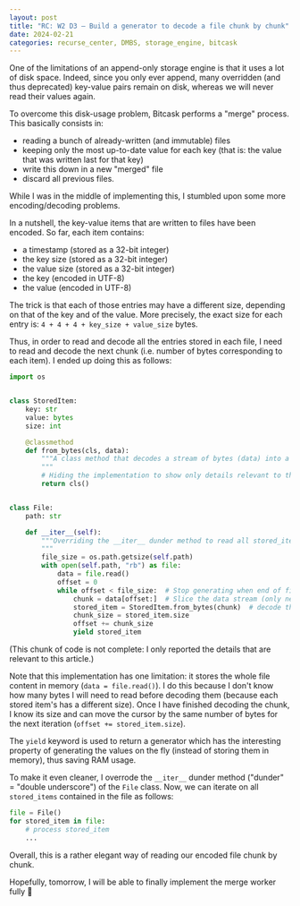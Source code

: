 ```yaml
---
layout: post
title: "RC: W2 D3 — Build a generator to decode a file chunk by chunk"
date: 2024-02-21
categories: recurse_center, DMBS, storage_engine, bitcask
---
```



One of the limitations of an append-only storage engine is that it uses a lot of disk space.
Indeed, since you only ever append, many overridden (and thus deprecated) key-value pairs remain on disk,
whereas we will never read their values again.

To overcome this disk-usage problem, Bitcask performs a "merge" process.
This basically consists in:

- reading a bunch of already-written (and immutable) files
- keeping only the most up-to-date value for each key (that is: the value that was written last for that key)
- write this down in a new "merged" file
- discard all previous files.

While I was in the middle of implementing this, I stumbled upon some more encoding/decoding problems.

In a nutshell, the key-value items that are written to files have been encoded. So far, each item contains:

- a timestamp (stored as a 32-bit integer)
- the key size (stored as a 32-bit integer)
- the value size (stored as a 32-bit integer)
- the key (encoded in UTF-8)
- the value (encoded in UTF-8)

The trick is that each of those entries may have a different size, depending on that of the key and of the value.
More precisely, the exact size for each entry is: `4 + 4 + 4 + key_size + value_size` bytes.

Thus, in order to read and decode all the entries stored in each file, I need to read and decode the next chunk (i.e.
number of bytes corresponding to each item).
I ended up doing this as follows:

```python
import os


class StoredItem:
    key: str
    value: bytes
    size: int

    @classmethod
    def from_bytes(cls, data):
        """A class method that decodes a stream of bytes (data) into a StoredItem
        """
        # Hiding the implementation to show only details relevant to this post
        return cls()  


class File:
    path: str

    def __iter__(self):
        """Overriding the __iter__ dunder method to read all stored_items
        """
        file_size = os.path.getsize(self.path)
        with open(self.path, "rb") as file:
            data = file.read()
            offset = 0
            while offset < file_size:  # Stop generating when end of file reached 
                chunk = data[offset:]  # Slice the data stream (only next chunk)
                stored_item = StoredItem.from_bytes(chunk)  # decode the chunk
                chunk_size = stored_item.size
                offset += chunk_size
                yield stored_item
```

(This chunk of code is not complete: I only reported the details that are relevant to this article.)

Note that this implementation has one limitation: it stores the whole file content in memory (`data = file.read()`).
I do this because I don't know how many bytes I will need to read before decoding them (because each stored item's has
a different size). Once I have finished decoding the chunk, I know its size and can move the cursor by the same number
of bytes for the next iteration (`offset += stored_item.size`).

The `yield` keyword is used to return a generator which has the interesting property of generating the values on the
fly (instead of storing them in memory), thus saving RAM usage.

To make it even cleaner, I overrode the `__iter__` dunder method ("dunder" = "double underscore") of the `File` class.
Now, we can iterate on all `stored_items` contained in the file as follows:

```python
file = File()
for stored_item in file:
    # process stored_item
    ...
```

Overall, this is a rather elegant way of reading our encoded file chunk by chunk.

Hopefully, tomorrow, I will be able to finally implement the merge worker fully 🤞




